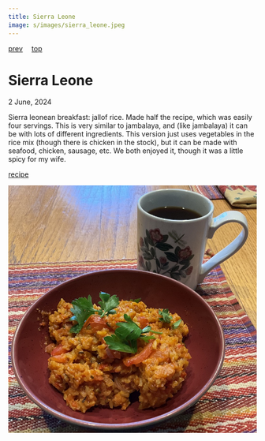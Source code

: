```yaml
---
title: Sierra Leone
image: s/images/sierra_leone.jpeg
---
```

[prev](seychelles.md)&emsp;
[top](../index.md)&emsp;
# Sierra Leone
2 June, 2024

Sierra leonean breakfast: jallof rice. Made half the recipe, which was
easily four servings. This is very similar to jambalaya, and (like
jambalaya) it can be with lots of different ingredients. This version
just uses vegetables in the rice mix (though there is chicken in the
stock), but it can be made with seafood, chicken, sausage, etc. We
both enjoyed it, though it was a little spicy for my wife.

[recipe](https://www.seriouseats.com/nigerian-jollof-rice-recipe-6741471)

![breakfast](images/sierra_leone.jpeg)
